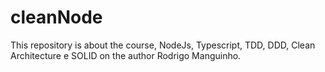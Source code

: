 # cleanNode
This repository is about the course, NodeJs, Typescript, TDD, DDD, Clean Architecture e SOLID on the author Rodrigo Manguinho.
